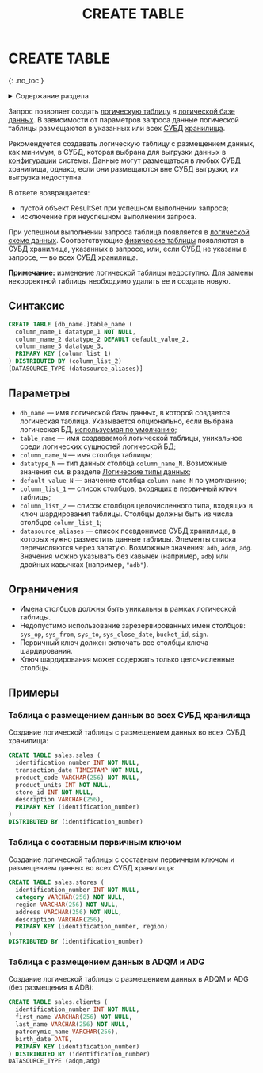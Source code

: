 ﻿---
layout: default
title: CREATE TABLE
nav_order: 13
parent: Запросы SQL+
grand_parent: Справочная информация
has_children: false
has_toc: false
---

# CREATE TABLE
{: .no_toc }

<details markdown="block">
  <summary>
    Содержание раздела
  </summary>
  {: .text-delta }
1. TOC
{:toc}
</details>

Запрос позволяет создать [логическую таблицу](../../../overview/main_concepts/logical_table/logical_table.md) 
в [логической базе данных](../../../overview/main_concepts/logical_db/logical_db.md). 
В зависимости от параметров запроса данные логической таблицы размещаются в указанных или всех 
[СУБД](../../../introduction/supported_DBMS/supported_DBMS.md) 
[хранилища](../../../overview/main_concepts/data_storage/data_storage.md).

Рекомендуется создавать логическую таблицу с размещением данных, как минимум, в СУБД, которая выбрана 
для выгрузки данных в [конфигурации](../../../maintenance/configuration/configuration.md) системы. 
Данные могут размещаться в любых СУБД хранилища, однако, если они размещаются вне СУБД выгрузки, 
их выгрузка недоступна.

В ответе возвращается:
*   пустой объект ResultSet при успешном выполнении запроса;
*   исключение при неуспешном выполнении запроса.

При успешном выполнении запроса таблица появляется в [логической схеме данных](../../../overview/main_concepts/logical_schema/logical_schema.md). 
Соответствующие [физические таблицы](../../../overview/main_concepts/physical_table/physical_table.md) 
появляются в СУБД хранилища, указанных в запросе, или, если СУБД не указаны в запросе, — 
во всех СУБД хранилища.

**Примечание:** изменение логической таблицы недоступно. Для замены некорректной таблицы необходимо 
удалить ее и создать новую.

## Синтаксис

```sql
CREATE TABLE [db_name.]table_name (
  column_name_1 datatype_1 NOT NULL,
  column_name_2 datatype_2 DEFAULT default_value_2,
  column_name_3 datatype_3,
  PRIMARY KEY (column_list_1)
) DISTRIBUTED BY (column_list_2)
[DATASOURCE_TYPE (datasource_aliases)]
```

## Параметры

*   `db_name` — имя логической базы данных, в которой создается логическая таблица. Указывается 
    опционально, если выбрана логическая БД, [используемая по умолчанию](../../../working_with_system/other_features/default_db_set-up/default_db_set-up.md);
*   `table_name` — имя создаваемой логической таблицы, уникальное среди логических сущностей логической БД;
*   `column_name_N` — имя столбца таблицы;
*   `datatype_N` — тип данных столбца `column_name_N`. Возможные значения см. 
    в разделе [Логические типы данных](../../supported_data_types/logical_data_types/logical_data_types.md);
*   `default_value_N` — значение столбца `column_name_N` по умолчанию;
*   `column_list_1` — список столбцов, входящих в первичный ключ таблицы;
*   `column_list_2` — список столбцов целочисленного типа, входящих в ключ шардирования таблицы. Столбцы 
    должны быть из числа столбцов `column_list_1`;
*   `datasource_aliases` — список псевдонимов СУБД хранилища, в которых нужно разместить данные таблицы. 
    Элементы списка перечисляются через запятую. Возможные значения: `adb`, `adqm`, `adg`.
    Значения можно указывать без кавычек (например, `adb`) или двойных кавычках (например, `"adb"`).

## Ограничения

*   Имена столбцов должны быть уникальны в рамках логической таблицы.
*   Недопустимо использование зарезервированных имен столбцов: `sys_op`, `sys_from`, `sys_to`, 
    `sys_close_date`, `bucket_id`, `sign`.
*   Первичный ключ должен включать все столбцы ключа шардирования.
*   Ключ шардирования может содержать только целочисленные столбцы.

## Примеры

### Таблица с размещением данных во всех СУБД хранилища

Создание логической таблицы с размещением данных во всех СУБД хранилища:
```sql
CREATE TABLE sales.sales (
  identification_number INT NOT NULL,
  transaction_date TIMESTAMP NOT NULL,
  product_code VARCHAR(256) NOT NULL,
  product_units INT NOT NULL,
  store_id INT NOT NULL,
  description VARCHAR(256),
  PRIMARY KEY (identification_number)
)
DISTRIBUTED BY (identification_number)
```

### Таблица с составным первичным ключом

Создание логической таблицы с составным первичным ключом и размещением данных во всех СУБД хранилища:
```sql
CREATE TABLE sales.stores (
  identification_number INT NOT NULL,
  category VARCHAR(256) NOT NULL,
  region VARCHAR(256) NOT NULL,
  address VARCHAR(256) NOT NULL,
  description VARCHAR(256),
  PRIMARY KEY (identification_number, region)
)
DISTRIBUTED BY (identification_number)
```

### Таблица с размещением данных в ADQM и ADG

Создание логической таблицы с размещением данных в ADQM и ADG (без размещения в ADB):
```sql
CREATE TABLE sales.clients (
  identification_number INT NOT NULL,
  first_name VARCHAR(256) NOT NULL,
  last_name VARCHAR(256) NOT NULL,
  patronymic_name VARCHAR(256),
  birth_date DATE,
  PRIMARY KEY (identification_number)
) DISTRIBUTED BY (identification_number)
DATASOURCE_TYPE (adqm,adg)
```